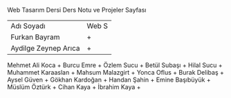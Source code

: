 Web Tasarım Dersi Ders Notu ve Projeler Sayfası
<table>
<tr><td>Adı Soyadı   </td> <td>Web S</td></tr>
<tr><td>Furkan Bayram</td><td>+ </td></tr>
<tr><td>Aydilge Zeynep Arıca</td><td>+</td></tr>
</table>
Mehmet Ali Koca +
Burcu Emre +
Özlem Sucu +
Betül Subaşı +
Hilal Sucu +
Muhammet Karaaslan +
Mahsum Malazgirt +
Yonca Oflus +
Burak Delibaş +
Aysel Güven +
Gökhan Kardoğan +
Handan Şahin +
Emine Başıbüyük +
Müslüm Öztürk +
Cihan Kaya +
İbrahim Kaya +

